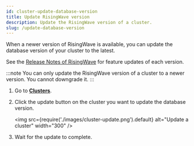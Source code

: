 ```yaml
---
id: cluster-update-database-version
title: Update RisingWave version
description: Update the RisingWave version of a cluster.
slug: /update-database-version
---
```


When a newer version of RisingWave is available, you can update the database version of your cluster to the latest.

See the [Release Notes of RisingWave](/release-notes/) for feature updates of each version.

:::note
You can only update the RisingWave version of a cluster to a newer version. You cannot downgrade it.
:::

1. Go to [**Clusters**](https://cloud.risingwave.com/clusters/).

2. Click the update button on the cluster you want to update the database version.

   <img
   src={require('./images/cluster-update.png').default}
   alt="Update a cluster"
   width="300"
   />

3. Wait for the update to complete.
